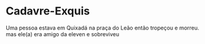 # Cadavre-Exquis
Uma pessoa estava em Quixadá na praça do Leão então tropeçou e morreu. mas ele(a) era amigo da eleven e sobreviveu
